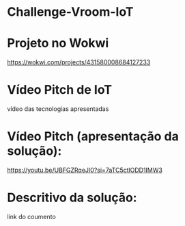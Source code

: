 # Challenge-Vroom-IoT

# Projeto no Wokwi
https://wokwi.com/projects/431580008684127233

# Vídeo Pitch de IoT
vídeo das tecnologias apresentadas

# Vídeo Pitch (apresentação da solução):
https://youtu.be/UBFGZRqeJI0?si=7aTC5ctlODD1IMW3

# Descritivo da solução:
link do coumento
